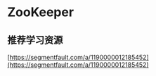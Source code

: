 # ZooKeeper
## 推荐学习资源
[https://segmentfault.com/a/1190000012185452](https://segmentfault.com/a/1190000012185452)